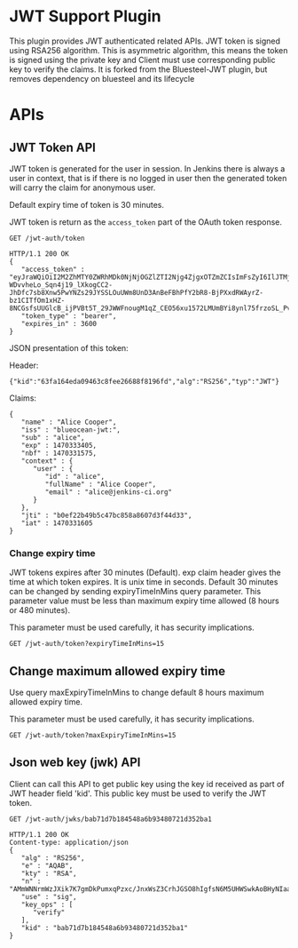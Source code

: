 # JWT Support Plugin

This plugin provides JWT authenticated related APIs. JWT token is signed using RSA256 algorithm. This is asymmetric 
algorithm, this means the token is signed using the private key and Client must use corresponding public key to verify 
the claims. It is forked from the Bluesteel-JWT plugin, but removes dependency on bluesteel and its lifecycle

# APIs

## JWT Token API

JWT token is generated for the user in session. In Jenkins there is always a user in context, that is if there is no 
logged in user then the generated token will carry the claim for anonymous user.

Default expiry time of token is 30 minutes.

JWT token is return as the `access_token` part of the OAuth token response. 


    GET /jwt-auth/token
    
    HTTP/1.1 200 OK
    {
       "access_token" : "eyJraWQiOiI2M2ZhMTY0ZWRhMDk0NjNjOGZlZTI2Njg4ZjgxOTZmZCIsImFsZyI6IlJTMjU2IiwidHlwIjoiSldUIn0.eyJqdGkiOiJiMGVmMjJiNDliNWM0N2JjODU4YTg2MDdkM2Y0NGQzMyIsImlzcyI6ImJsdWVvY2Vhbi1qd3Q6Iiwic3ViIjoiYWxpY2UiLCJuYW1lIjoiQWxpY2UgQ29vcGVyIiwiaWF0IjoxNDcwMzMxNjA1LCJleHAiOjE0NzAzMzM0MDUsIm5iZiI6MTQ3MDMzMTU3NSwiY29udGV4dCI6eyJ1c2VyIjp7ImlkIjoiYWxpY2UiLCJmdWxsTmFtZSI6IkFsaWNlIENvb3BlciIsImVtYWlsIjoiYWxpY2VAamVua2lucy1jaS5vcmcifX19.H1iZAR2ajMeWRhh1VDdbqOtD7Wo0e0FZx8JDDNzphLu2DaLlxVRzBbhZ5TllvPx787kbNeK2tymFu_2Y_59qkq7YxZkrJctZTeiHVlTlHIxf2woBBggkIgoSvzNSsCcX73vjH5A5e54T5e8rUjF56XP05d5-WDvvheLo_Sqn4j19_lXkogCC2-JhDfc7sb8Xnw5PwYNZs29JYSSLOuUWm8UnD3AnBeFBhPfY2bR8-BjPXxdRWAyrZ-bz1CITfOm1xHZ-8NCGsfsUUGlcB_ijPVBt5T_29JWWFnougM1qZ_CEO56xu1572LMUmBYi8ynl75frzoSL_PvZYMXF47zcdg",
       "token_type" : "bearer",
       "expires_in" : 3600
    }

JSON presentation of this token:

Header:

    {"kid":"63fa164eda09463c8fee26688f8196fd","alg":"RS256","typ":"JWT"}
    
Claims:

    {
       "name" : "Alice Cooper",
       "iss" : "blueocean-jwt:",
       "sub" : "alice",
       "exp" : 1470333405,
       "nbf" : 1470331575,
       "context" : {
          "user" : {
             "id" : "alice",
             "fullName" : "Alice Cooper",
             "email" : "alice@jenkins-ci.org"
          }
       },
       "jti" : "b0ef22b49b5c47bc858a8607d3f44d33",
       "iat" : 1470331605
    }

### Change expiry time

JWT tokens expires after 30 minutes (Default). exp claim header gives the time at which token expires. It is unix time 
in seconds. Default 30 minutes can be changed by sending expiryTimeInMins query parameter. This parameter value must be 
less than maximum expiry time allowed (8 hours or 480 minutes).   

This parameter must be used carefully, it has security implications.

    GET /jwt-auth/token?expiryTimeInMins=15

## Change maximum allowed expiry time

Use query maxExpiryTimeInMins to change default 8 hours maximum allowed expiry time.

This parameter must be used carefully, it has security implications.

    GET /jwt-auth/token?maxExpiryTimeInMins=15

## Json web key (jwk) API 

Client can call this API to get public key using the key id received as part of JWT header field 'kid'. This public key 
must be used to verify the JWT token.

    GET /jwt-auth/jwks/bab71d7b184548a6b93480721d352ba1
     
    HTTP/1.1 200 OK
    Content-type: application/json
    {
       "alg" : "RS256",
       "e" : "AQAB",
       "kty" : "RSA",
       "n" : "AMmWNNrmWzJXik7K7gmDkPumxqPzxc/JnxWsZ3CrhJGSO8hIgfsN6M5UHWSwkAoBHyNIaaPXhubWpcWCRewiI0U2Aw4jO3vzxNndRB9YaDPrrWDjvKBaqMC08IePPxmxXCj3ZS0QoEpf6rczdm2f9Of6Fro0TufXf2EYjLndBH7ep6iDQ4/TG7FkD7o39/GXuHAin0sz7atrPun3tlkuxllu5XNV+yW6WusrNIz3txyvKKEyQX950eW/6mMD0hS6yT7TbAwfrxkTnq4SiagCTllV+ct4wfnONDrao3WYgZnNgohsX/nEnYMHYq592n2WZW/i2+PNaFZlL2+3QgWO4qc=",
       "use" : "sig",
       "key_ops" : [
          "verify"
       ],
       "kid" : "bab71d7b184548a6b93480721d352ba1"
    }

 
